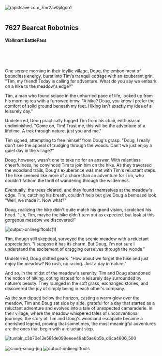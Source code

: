 ![rapidsave com_7mr2av0plgob1](https://github.com/MisterBeyer/wallmart-battlepass-2024/assets/25889332/29a9c2f0-04e0-4f97-870e-862f58914715)
<br/>
<br/>
<h2>7627 Bearcat Robotnics</h2>
<h4>Wallmart BattlePass</h4>
<br/>


<br/>
<br/>

One serene morning in their idyllic village, Doug, the embodiment of boundless energy, burst into Tim's tranquil cottage with an exuberant grin. "Tim, my friend! Today is calling for adventure. What do you say we embark on a hike to the meadow's edge?"

Tim, a man who found solace in the unhurried pace of life, looked up from his morning tea with a furrowed brow. "A hike? Doug, you know I prefer the comfort of solid ground beneath my feet. Hiking isn't exactly my idea of a leisurely day."

Undeterred, Doug practically tugged Tim from his chair, enthusiasm undiminished. "Come on, Tim! Trust me, this will be the adventure of a lifetime. A trek through nature, just you and me."

Tim sighed, attempting to free himself from Doug's grasp. "Doug, I really don't see the appeal of trudging through the woods. Can't we just enjoy a quiet day in the village?"

Doug, however, wasn't one to take no for an answer. With relentless cheerfulness, he convinced Tim to join him on the hike. As they traversed the woodland trails, Doug's exuberance was met with Tim's reluctant steps. The hike seemed like more of a chore than an adventure for Tim, who couldn't fathom the thrill of wandering through the wilderness.

Eventually, the trees cleared, and they found themselves at the meadow's edge. Tim, catching his breath, couldn't help but give Doug a bemused look. "Well, we made it. Now what?"

Doug, realizing the hike didn't quite match his grand vision, scratched his head. "Uh, Tim, maybe the hike didn't turn out as expected, but look at this gorgeous meadow we discovered!"

![output-onlinegiftools(1)](https://github.com/MisterBeyer/wallmart-battlepass-2024/assets/25889332/af38364c-5f03-460f-9fb2-01b5866fc5b4)

Tim, though still skeptical, surveyed the scenic meadow with a reluctant appreciation. "I suppose it has its charm. But Doug, I'm not sure I understand the excitement of dragging ourselves through the woods."

Undeterred, Doug shifted gears. "How about we forget the hike and just enjoy the meadow? No rush, no racing. Just a day in nature."

And so, in the midst of the meadow's serenity, Tim and Doug abandoned the notion of hiking, opting instead for a leisurely day surrounded by nature's beauty. They lounged in the soft grass, exchanged stories, and discovered the joy of simply being in each other's company.

As the sun dipped below the horizon, casting a warm glow over the meadow, Tim and Doug sat side by side, grateful for a day that started as a reluctant adventure and evolved into a tale of unexpected camaraderie. In their village, where the meadow whispered tales of unconventional journeys, the story of Tim and Doug's woodland escapade became a cherished legend, proving that sometimes, the most meaningful adventures are the ones that begin with a reluctant step.


![tumblr_c3b70e13e581de098eeee49ab5ae6b5b_d6ca4606_500](https://github.com/MisterBeyer/wallmart-battlepass-2024/assets/25889332/db9b1335-a9fc-4ae9-8d39-271ee2c8554e)
</br>
</br>
![smug-smug-jug](https://github.com/MisterBeyer/wallmart-battlepass-2024/assets/156412087/34393cda-a8d2-445b-a6e1-5e4a5c86575a)
![output-onlinegiftools](https://github.com/MisterBeyer/wallmart-battlepass-2024/assets/25889332/9269a21b-9f1a-4b67-b249-13e74744620c)

